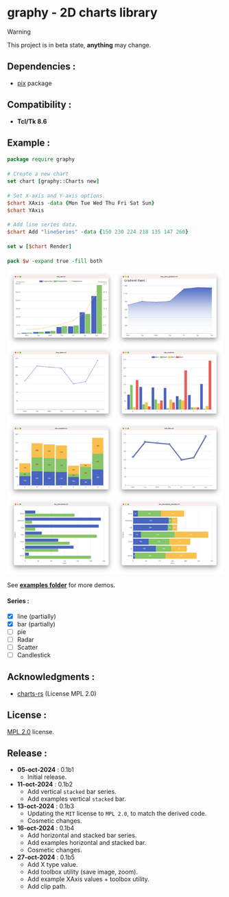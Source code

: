 graphy - 2D charts library
================

> [!WARNING]  
> This project is in beta state, **anything** may change.

Dependencies :
-------------------------

- [pix](https://github.com/nico-robert/pix) package

Compatibility :
-------------------------
- **Tcl/Tk 8.6**

Example :
-------------------------
```tcl
package require graphy

# Create a new chart
set chart [graphy::Charts new]

# Set X-axis and Y-axis options.
$chart XAxis -data {Mon Tue Wed Thu Fri Sat Sun}
$chart YAxis

# Add line series data.
$chart Add "lineSeries" -data {150 230 224 218 135 147 260}

set w [$chart Render]

pack $w -expand true -fill both
```
![Photo gallery](image/graphy.png)

See **[examples folder](/examples)** for more demos.

#### Series :
- [x] line (partially)
- [x] bar (partially)
- [ ] pie
- [ ] Radar
- [ ] Scatter
- [ ] Candlestick

Acknowledgments :
-------------------------
- [charts-rs](https://github.com/vicanso/charts-rs) (License MPL 2.0)

License :
-------------------------
[MPL 2.0](LICENSE) license.

Release :
-------------------------
*  **05-oct-2024** : 0.1b1
    - Initial release.
*  **11-oct-2024** : 0.1b2
    - Add vertical `stacked` bar series.
    - Add examples vertical `stacked` bar.
*  **13-oct-2024** : 0.1b3
    - Updating the `MIT` license to `MPL 2.0`, to match the derived code.
    - Cosmetic changes.
*  **16-oct-2024** : 0.1b4
    - Add horizontal and stacked bar series.
    - Add examples horizontal and stacked bar.
    - Cosmetic changes.
*  **27-oct-2024** : 0.1b5
    - Add X type value.
    - Add toolbox utility (save image, zoom).
    - Add example XAxis values + toolbox utility.
    - Add clip path.
